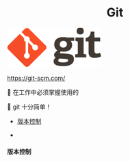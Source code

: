 <h1 align=center>Git</h1>

 ![logo@2x](/images/logo%402x.png)

https://git-scm.com/

:tada: 在工作中必须掌握使用的

:trident: git 十分简单！

- [版本控制](#版本控制)

- 







































#### 版本控制